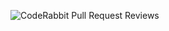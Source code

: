 ![CodeRabbit Pull Request Reviews](https://img.shields.io/coderabbit/prs/github/AsetGithub/evm-lens-bot?utm_source=oss&utm_medium=github&utm_campaign=AsetGithub%2Fevm-lens-bot&labelColor=171717&color=FF570A&link=https%3A%2F%2Fcoderabbit.ai&label=CodeRabbit+Reviews)
